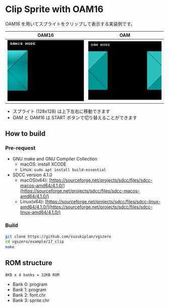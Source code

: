 # Clip Sprite with OAM16

OAM16 を用いてスプライトをクリップして表示する実装例です。

|OAM16|OAM|
|:-:|:-:|
|![preview1](preview1.png)|![preview2](preview2.png)|

- スプライト (128x128) は上下左右に移動できます
- OAM と OAM16 は START ボタンで切り替えることができます

## How to build

### Pre-request

- GNU make and GNU Compiler Collection
  - macOS: install XCODE
  - Linux: `sudo apt install build-essential`
- SDCC version 4.1.0
  - macOS(x64): [https://sourceforge.net/projects/sdcc/files/sdcc-macos-amd64/4.1.0/](https://sourceforge.net/projects/sdcc/files/sdcc-macos-amd64/4.1.0/)
  - Linux(x64): [https://sourceforge.net/projects/sdcc/files/sdcc-linux-amd64/4.1.0/](https://sourceforge.net/projects/sdcc/files/sdcc-linux-amd64/4.1.0/)

### Build

```zsh
git clone https://github.com/suzukiplan/vgszero
cd vgszero/example/17_clip
make
```

## ROM structure

```
8KB x 4 banks = 32KB ROM
```

- Bank 0: program
- Bank 1: program
- Bank 2: font.chr
- Bank 3: sprite.chr
